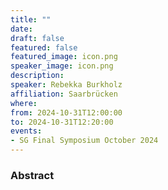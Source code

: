 ```yaml
---
title: ""
date:
draft: false
featured: false
featured_image: icon.png
speaker_image: icon.png
description:
speaker: Rebekka Burkholz
affiliation: Saarbrücken
where:
from: 2024-10-31T12:00:00
to: 2024-10-31T12:20:00
events:
- SG Final Symposium October 2024 
---
```


### Abstract


